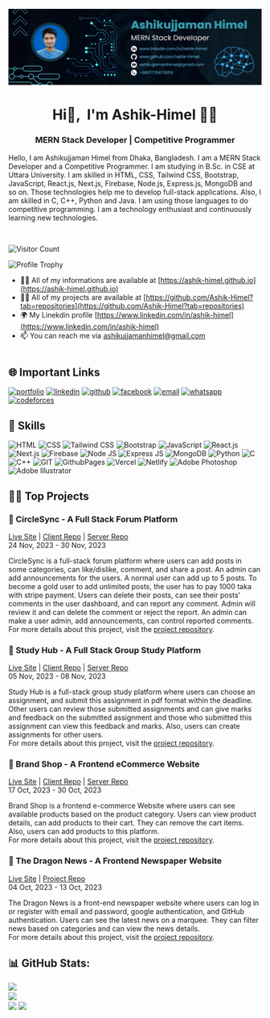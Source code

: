 ![Banner](banner.png)
<h1 align="center">Hi👋, &nbsp;I'm Ashik-Himel 👨‍💻</h1>
<h3 align="center">MERN Stack Developer | Competitive Programmer</h3>
<p>Hello, I am Ashikujjaman Himel from Dhaka, Bangladesh. I am a MERN Stack Developer and a Competitive Programmer. I am studying in B.Sc. in CSE at Uttara University. I am skilled in HTML, CSS, Tailwind CSS, Bootstrap, JavaScript, React.js, Next.js, Firebase, Node.js, Express.js, MongoDB and so on. Those technologies help me to develop full-stack applications. Also, I am skilled in C, C++, Python and Java. I am using those languages to do competitive programming. I am a technology enthusiast and continuously learning new technologies.</p>
<br />

![Visitor Count](https://visitcount.itsvg.in/api?id=Ashik-Himel&icon=7&color=1)
<br />

![Profile Trophy](https://github-profile-trophy.vercel.app/?username=Ashik-Himel&theme=onestar)

- 🧛‍♂️ All of my informations are available at [https://ashik-himel.github.io](https://ashik-himel.github.io)
- 👨‍💻 All of my projects are available at [https://github.com/Ashik-Himel?tab=repositories](https://github.com/Ashik-Himel?tab=repositories)
- 🌍 My Linekdin profile [https://www.linkedin.com/in/ashik-himel](https://www.linkedin.com/in/ashik-himel)
- 📫 You can reach me via [ashikujjamanhimel@gmail.com](mailto:ashikujjamanhimel@gmail.com)
<br /><br />

## 🌐 Important Links
[![portfolio](https://img.shields.io/badge/Portfolio-100000?style=for-the-badge&logo=googlechrome&logoColor=dd5144&labelColor=ffebe9&color=dd5144)](https://ashik-himel.github.io)
[![linkedin](https://img.shields.io/badge/Linkedin-100000?style=for-the-badge&logo=Linkedin&logoColor=0072b1&labelColor=ddf2fc&color=0072b1)](https://www.linkedin.com/in/ashik-himel)
[![github](https://img.shields.io/badge/Github-100000?style=for-the-badge&logo=Github&logoColor=000000&labelColor=e3e3e3&color=000000)](https://github.com/Ashik-Himel)
[![facebook](https://img.shields.io/badge/Facebook-100000?style=for-the-badge&logo=Facebook&logoColor=4267B2&labelColor=e2ebfe&color=4267B2)](https://www.facebook.com/ashikujjaman.himel)
[![email](https://img.shields.io/badge/Email-100000?style=for-the-badge&logo=mailgun&logoColor=F06B66&labelColor=ffe2e2&color=F06B66)](mailto:ashikujjamanhimel@gmail.com)
[![whatsapp](https://img.shields.io/badge/WhatsApp-100000?style=for-the-badge&logo=whatsapp&logoColor=25D366&labelColor=ddf9e7&color=25D366)](https://wa.me/+8801770473899)
[![codeforces](https://img.shields.io/badge/Codeforces-100000?style=for-the-badge&logo=codeforces&logoColor=B61F25&labelColor=ffdedf&color=B61F25)](https://codeforces.com/profile/Ashik-Himel)
<br />

## 🚀 Skills
![HTML](https://img.shields.io/badge/HTML-%23E34F26.svg?style=flat&logo=html5&logoColor=white)
![CSS](https://img.shields.io/badge/CSS-%231572B6.svg?style=flat&logo=css3&logoColor=white)
![Tailwind CSS](https://img.shields.io/badge/Tailwind_CSS-%2338B2AC.svg?style=flat&logo=tailwind-css&logoColor=white)
![Bootstrap](https://img.shields.io/badge/Bootstrap-%238511FA.svg?style=flat&logo=bootstrap&logoColor=white)
![JavaScript](https://img.shields.io/badge/JavaScript-%23323330.svg?style=flat&logo=javascript&logoColor=%23F7DF1E)
![React.js](https://img.shields.io/badge/React.js-%2320232a.svg?style=flat&logo=react&logoColor=%2361DAFB)
![Next.js](https://img.shields.io/badge/Next.js-%23000000.svg?style=flat&logo=nextdotjs&logoColor=white)
![Firebase](https://img.shields.io/badge/Firebase-%23039BE5.svg?style=flat&logo=firebase)
![Node JS](https://img.shields.io/badge/Node_JS-6DA55F?style=flat&logo=node.js&logoColor=white)
![Express JS](https://img.shields.io/badge/Express_JS-%23404d59.svg?style=flat&logo=express&logoColor=%2361DAFB)
![MongoDB](https://img.shields.io/badge/MongoDB-%234ea94b.svg?style=flat&logo=mongodb&logoColor=white)
![Python](https://img.shields.io/badge/Python-3670A0?style=flat&logo=python&logoColor=ffdd54)
![C](https://img.shields.io/badge/C-%2300599C.svg?style=flat&logo=c&logoColor=white)
![C++](https://img.shields.io/badge/C++-%2300599C.svg?style=flat&logo=c%2B%2B&logoColor=white)
![GIT](https://img.shields.io/badge/Git-fc6d26?style=flat&logo=git&logoColor=white)
![GithubPages](https://img.shields.io/badge/Github_Pages-121013?style=flat&logo=github&logoColor=white)
![Vercel](https://img.shields.io/badge/Vercel-%23000000.svg?style=flat&logo=vercel&logoColor=white)
![Netlify](https://img.shields.io/badge/Netlify-%23000000.svg?style=flat&logo=netlify&logoColor=#00C7B7)
![Adobe Photoshop](https://img.shields.io/badge/Adobe_Photoshop-%2331A8FF.svg?style=flat&logo=adobe%20photoshop&logoColor=white)
![Adobe Illustrator](https://img.shields.io/badge/Adobe_Illustrator-%23FF9A00.svg?style=flat&logo=adobe%20illustrator&logoColor=white) 
<br />

## 👨‍💻 Top Projects
### 🚀 CircleSync - A Full Stack Forum Platform
[Live Site](https://circle-sync-1.web.app) | [Client Repo](https://github.com/Ashik-Himel/circle-sync-client) | [Server Repo](https://github.com/Ashik-Himel/circle-sync-server) <br />
24 Nov, 2023 - 30 Nov, 2023

CircleSync is a full-stack forum platform where users can add posts in some categories, can like/dislike, comment, and share a post. An admin can add announcements for the users. A normal user can add up to 5 posts. To become a gold user to add unlimited posts, the user has to pay 1000 taka with stripe payment. Users can delete their posts, can see their posts' comments in the user dashboard, and can report any comment. Admin will review it and can delete the comment or reject the report. An admin can make a user admin, add announcements, can control reported comments.<br />
For more details about this project, visit the [project repository](https://github.com/Ashik-Himel/circle-sync-client).

### 🚀 Study Hub - A Full Stack Group Study Platform
[Live Site](https://study-hub-1.web.app) | [Client Repo](https://github.com/Ashik-Himel/study-hub-client) | [Server Repo](https://github.com/Ashik-Himel/study-hub-server) <br />
05 Nov, 2023 - 08 Nov, 2023

Study Hub is a full-stack group study platform where users can choose an assignment, and submit this assignment in pdf format within the deadline. Other users can review those submitted assignments and can give marks and feedback on the submitted assignment and those who submitted this assignment can view this feedback and marks. Also, users can create assignments for other users.<br />
For more details about this project, visit the [project repository](https://github.com/Ashik-Himel/study-hub-client).

### 🚀 Brand Shop - A Frontend eCommerce Website
[Live Site](https://brand-shop-1.web.app) | [Client Repo](https://github.com/Ashik-Himel/brand-shop-client) | [Server Repo](https://github.com/Ashik-Himel/brand-shop-server) <br />
17 Oct, 2023 - 30 Oct, 2023

Brand Shop is a frontend e-commerce Website where users can see available products based on the product category. Users can view product details, can add products to their cart. They can remove the cart items. Also, users can add products to this platform.<br />
For more details about this project, visit the [project repository](https://github.com/Ashik-Himel/brand-shop-client).

### 🚀 The Dragon News - A Frontend Newspaper Website
[Live Site](https://react-dragon-news.netlify.app) | [Project Repo](https://github.com/Ashik-Himel/the-dragon-news) <br />
04 Oct, 2023 - 13 Oct, 2023

The Dragon News is a front-end newspaper website where users can log in or register with email and password, google authentication, and GitHub authentication. Users can see the latest news on a marquee. They can filter news based on categories and can view the news details.<br />
For more details about this project, visit the [project repository](https://github.com/Ashik-Himel/the-dragon-news).
<br />

## 📊 GitHub Stats:
![](http://github-profile-summary-cards.vercel.app/api/cards/profile-details?username=Ashik-Himel&theme=midnight_purple)<br/>
![](https://github-readme-streak-stats.herokuapp.com?user=Ashik-Himel&theme=midnight-purple&hide_border=true&date_format=j%20M%5B%20Y%5D&card_width=700)<br/>
![](http://github-profile-summary-cards.vercel.app/api/cards/stats?username=Ashik-Himel&theme=midnight_purple) 
![](http://github-profile-summary-cards.vercel.app/api/cards/repos-per-language?username=Ashik-Himel&theme=midnight_purple)